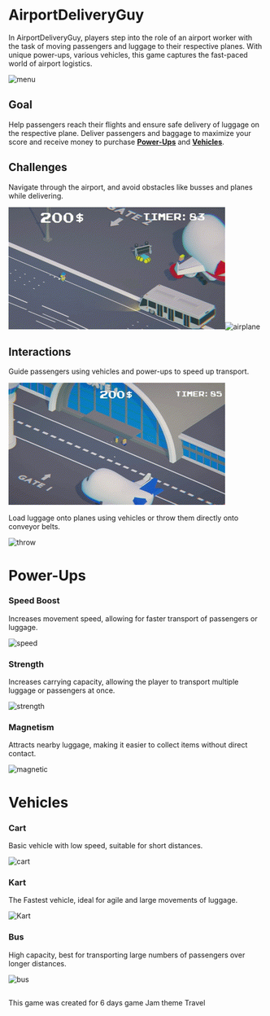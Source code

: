 # AirportDeliveryGuy
In AirportDeliveryGuy, players step into the role of an airport worker with the task of moving passengers and luggage to their respective planes. With unique power-ups, various vehicles, this game captures the fast-paced world of airport logistics.

![menu](./GIF/menu.gif)

## Goal
Help passengers reach their flights and ensure safe delivery of luggage on the respective plane. Deliver passengers and baggage to maximize your score and receive money to purchase [**Power-Ups**](#Power-Ups) and [**Vehicles**](#Vehicles).

## Challenges 
Navigate through the airport, and avoid obstacles like busses and planes while delivering.

![busEnemy](./GIF/busEnemy.gif)![airplane](./GIF/airplane.gif)

## Interactions
Guide passengers using vehicles and power-ups to speed up transport.

![InteractionPassengers](./GIF/InteractionPassengers.gif)

Load luggage onto planes using vehicles or throw them directly onto conveyor belts.

![throw](./GIF/throw.gif)

# Power-Ups
### Speed Boost
Increases movement speed, allowing for faster transport of passengers or luggage.

![speed](./GIF/speed.gif)
### Strength
Increases carrying capacity, allowing the player to transport multiple luggage or passengers at once.

![strength](./GIF/strength.gif)

### Magnetism
Attracts nearby luggage, making it easier to collect items without direct contact.

![magnetic](./GIF/magnetic.gif)

# Vehicles
### Cart
Basic vehicle with low speed, suitable for short distances.

![cart](./GIF/cart.gif)

### Kart
The Fastest vehicle, ideal for agile and large movements of luggage.

![Kart](./GIF/kart.gif)

### Bus
High capacity, best for transporting large numbers of passengers over longer distances.

![bus](./GIF/bus.gif)

##
This game was created for 6 days game Jam theme Travel

